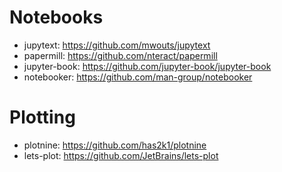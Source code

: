 # Notebooks

- jupytext: https://github.com/mwouts/jupytext
- papermill: https://github.com/nteract/papermill
- jupyter-book: https://github.com/jupyter-book/jupyter-book
- notebooker: https://github.com/man-group/notebooker

# Plotting

- plotnine: https://github.com/has2k1/plotnine
- lets-plot: https://github.com/JetBrains/lets-plot